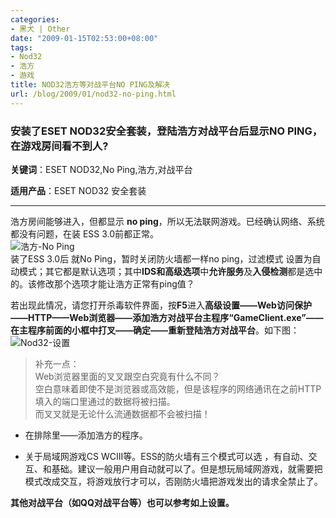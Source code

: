 ```yaml
---
categories:
- 黑犬 | Other
date: "2009-01-15T02:53:00+08:00"
tags:
- Nod32
- 浩方
- 游戏
title: NOD32浩方等对战平台NO PING及解决
url: /blog/2009/01/nod32-no-ping.html
---
```

### 安装了ESET NOD32安全套装，登陆浩方对战平台后显示NO PING，在游戏房间看不到人?

**关键词**：ESET NOD32,No Ping,浩方,对战平台  

**适用产品**：ESET NOD32 安全套装  
* * *

浩方房间能够进入，但都显示 **no ping**，所以无法联网游戏。已经确认网络、系统都没有问题，在装 ESS 3.0前都正常。  
![浩方-No Ping](/images/no-ping.png)  
装了ESS 3.0后 就No Ping，暂时关闭防火墙都一样no ping，过滤模式 设置为自动模式；其它都是默认选项；其中**IDS和高级选项**中**允许服务**及**入侵检测**都是选中的。该修改那个选项才能让浩方正常有ping值？

若出现此情况，请您打开杀毒软件界面，按**F5**进入**高级设置——Web访问保护——HTTP——Web浏览器——添加浩方对战平台主程序“GameClient.exe”——在主程序前面的小框中打叉——确定——重新登陆浩方对战平台**。如下图：  
![Nod32-设置](/images/nod32-set.jpg)  

> 补充一点：  
> Web浏览器里面的叉叉跟空白究竟有什么不同？  
> 空白意味着即使不是浏览器或高效能，但是该程序的网络通讯在之前HTTP填入的端口里通过的数据将被扫描。  
> 而叉叉就是无论什么流通数据都不会被扫描！

*   在排除里——添加浩方的程序。

*   关于局域网游戏CS WCIII等。ESS的防火墙有三个模式可以选 ，有自动、交互、和基础。建议一般用户用自动就可以了。但是想玩局域网游戏，就需要把模式改成交互，将游戏放行才可以，否刚防火墙把游戏发出的请求全禁止了。

**其他对战平台（如QQ对战平台等）也可以参考如上设置。**